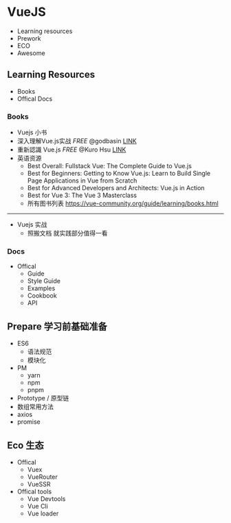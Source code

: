 # VueJS
- Learning resources
- Prework
- ECO
- Awesome

## Learning Resources
- Books
- Offical Docs


### Books
  - Vuejs 小书
  - 深入理解Vue.js实战 *FREE* @godbasin [LINK](https://godbasin.github.io/vue-ebook/)
  - 重新認識 Vue.js *FREE* @Kuro Hsu [LINK](https://book.vue.tw/)
  - 英语资源
    - Best Overall: Fullstack Vue: The Complete Guide to Vue.js
    - Best for Beginners: Getting to Know Vue.js: Learn to Build Single Page Applications in Vue from Scratch
    - Best for Advanced Developers and Architects: Vue.js in Action
    - Best for Vue 3: The Vue 3 Masterclass
    - 所有图书列表 https://vue-community.org/guide/learning/books.html
  ----------------------------------------------------------------
  - Vuejs 实战
    - 照搬文档 就实践部分值得一看

### Docs

- Offical
  - Guide
  - Style Guide
  - Examples
  - Cookbook
  - API

## Prepare 学习前基础准备
- ES6
  - 语法规范
  - 模块化
- PM
  - yarn
  - npm
  - pnpm
- Prototype / 原型链
- 数组常用方法
- axios
- promise


## Eco 生态
- Offical
  - Vuex
  - VueRouter
  - VueSSR
- Offical tools
  - Vue Devtools
  - Vue Cli
  - Vue loader



